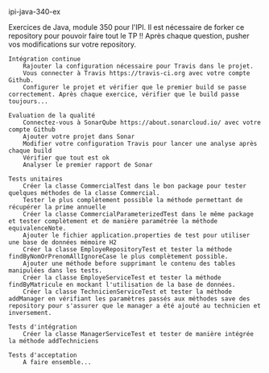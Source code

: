 ipi-java-340-ex

Exercices de Java, module 350 pour l'IPI. Il est nécessaire de forker ce repository pour pouvoir faire tout le TP !! Après chaque question, pusher vos modifications sur votre repository.

    Intégration continue
        Rajouter la configuration nécessaire pour Travis dans le projet.
        Vous connecter à Travis https://travis-ci.org avec votre compte Github.
        Configurer le projet et vérifier que le premier build se passe correctement. Après chaque exercice, vérifier que le build passe toujours...

    Evaluation de la qualité
        Connectez-vous à SonarQube https://about.sonarcloud.io/ avec votre compte Github
        Ajouter votre projet dans Sonar
        Modifier votre configuration Travis pour lancer une analyse après chaque build
        Vérifier que tout est ok
        Analyser le premier rapport de Sonar

    Tests unitaires
        Créer la classe CommercialTest dans le bon package pour tester quelques méthodes de la classe Commercial.
        Tester le plus complètement possible la méthode permettant de récupérer la prime annuelle
        Créer la classe CommercialParameterizedTest dans le même package et tester complètement et de manière paramétrée la méthode equivalenceNote.
        Ajouter le fichier application.properties de test pour utiliser une base de données mémoire H2
        Créer la classe EmployeRepositoryTest et tester la méthode findByNomOrPrenomAllIgnoreCase le plus complètement possible.
        Ajouter une méthode before supprimant le contenu des tables manipulées dans les tests.
        Créer la classe EmployeServiceTest et tester la méthode findByMatricule en mockant l'utilisation de la base de données.
        Créer la classe TechnicienServiceTest et tester la méthode addManager en vérifiant les paramètres passés aux méthodes save des repository pour s'assurer que le manager a été ajouté au technicien et inversement.

    Tests d'intégration
        Créer la classe ManagerServiceTest et tester de manière intégrée la méthode addTechniciens

    Tests d'acceptation
        A faire ensemble...
